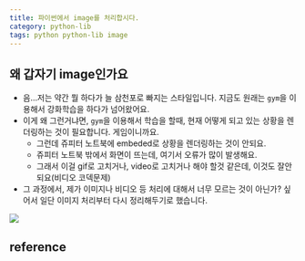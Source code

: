```yaml
---
title: 파이썬에서 image를 처리합시다. 
category: python-lib
tags: python python-lib image 
---
```


## 왜 갑자기 image인가요

- 음...저는 약간 뭘 하다가 늘 삼천포로 빠지는 스타일입니다. 지금도 원래는 `gym`을 이용해서 강화학습을 하다가 넘어왔어요. 
- 이게 왜 그런거냐면, `gym`을 이용해서 학습을 할때, 현재 어떻게 되고 있는 상황을 렌더링하는 것이 필요합니다. 게임이니까요.
    - 그런데 쥬피터 노트북에 embeded로 상황을 렌더링하는 것이 안되요. 
    - 쥬피터 노트북 밖에서 화면이 뜨는데, 여기서 오류가 많이 발생해요. 
    - 그래서 이걸 gif로 고치거나, video로 고치거나 해야 할것 같은데, 이것도 잘안되요(비디오 코덱문제) 
- 그 과정에서, 제가 이미지나 비디오 등 처리에 대해서 너무 모르는 것이 아닌가? 싶어서 일단 이미지 처리부터 다시 정리해두기로 했습니다. 


![](../../assets/images/markdown_img/180628_1935_google_rgb.svg)

## reference

